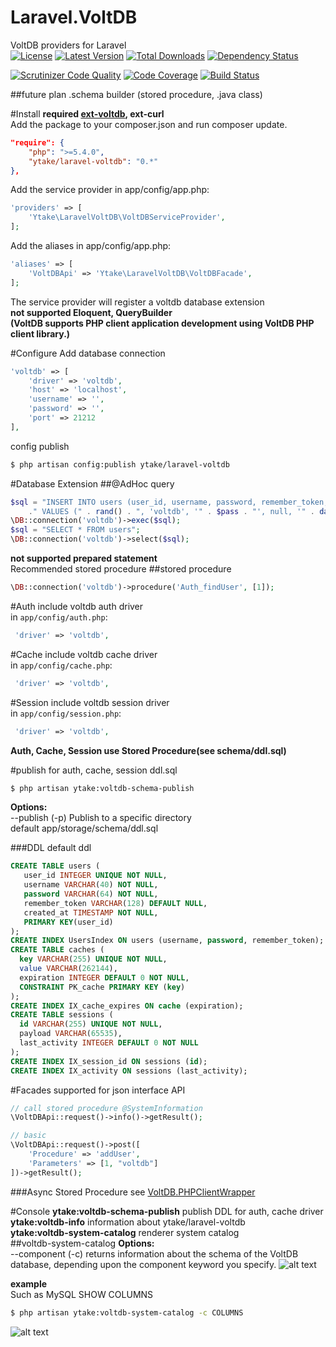 Laravel.VoltDB
==============
VoltDB providers for Laravel  
[![License](http://img.shields.io/packagist/l/ytake/laravel-voltdb.svg?style=flat)](https://packagist.org/packages/ytake/laravel-voltdb)
[![Latest Version](http://img.shields.io/packagist/v/ytake/laravel-voltdb.svg?style=flat)](https://packagist.org/packages/ytake/laravel-voltdb)
[![Total Downloads](http://img.shields.io/packagist/dt/ytake/laravel-voltdb.svg?style=flat)](https://packagist.org/packages/ytake/laravel-voltdb)
[![Dependency Status](https://www.versioneye.com/user/projects/53ef586c13bb06509e0002d4/badge.svg?style=flat)](https://www.versioneye.com/user/projects/53ef586c13bb06509e0002d4)

[![Scrutinizer Code Quality](http://img.shields.io/scrutinizer/g/ytake/Laravel.VoltDB.svg?style=flat)](https://scrutinizer-ci.com/g/ytake/Laravel.VoltDB/?branch=master)
[![Code Coverage](http://img.shields.io/scrutinizer/coverage/g/ytake/Laravel.VoltDB/master.svg?style=flat)](https://scrutinizer-ci.com/g/ytake/Laravel.VoltDB/?branch=master)
[![Build Status](https://scrutinizer-ci.com/g/ytake/Laravel.VoltDB/badges/build.png?b=master)](https://scrutinizer-ci.com/g/ytake/Laravel.VoltDB/build-status/master)

##future plan
.schema builder (stored procedure, .java class)

#Install
**required [ext-voltdb](https://github.com/VoltDB/voltdb-client-php), ext-curl**  
Add the package to your composer.json and run composer update.
```json
"require": {
    "php": ">=5.4.0",
    "ytake/laravel-voltdb": "0.*"
},
```

Add the service provider in app/config/app.php:
```php
'providers' => [
    'Ytake\LaravelVoltDB\VoltDBServiceProvider',
];
```
Add the aliases in app/config/app.php:
```php
'aliases' => [
    'VoltDBApi' => 'Ytake\LaravelVoltDB\VoltDBFacade',
];
```
The service provider will register a voltdb database extension  
**not supported Eloquent, QueryBuilder  
(VoltDB supports PHP client application development using VoltDB PHP client library.)**  

#Configure
Add database connection
```php
'voltdb' => [
    'driver' => 'voltdb',
    'host' => 'localhost',
    'username' => '',
    'password' => '',
    'port' => 21212
],
```
config publish
```bash
$ php artisan config:publish ytake/laravel-voltdb
```
#Database Extension
##@AdHoc query
```php
$sql = "INSERT INTO users (user_id, username, password, remember_token, created_at)"
    ." VALUES (" . rand() . ", 'voltdb', '" . $pass . "', null, '" . date("Y-m-d H:i:s") . "')";
\DB::connection('voltdb')->exec($sql);
$sql = "SELECT * FROM users";
\DB::connection('voltdb')->select($sql);
```
**not supported prepared statement**  
Recommended stored procedure
##stored procedure
```php
\DB::connection('voltdb')->procedure('Auth_findUser', [1]);
```
#Auth
include voltdb auth driver  
in `app/config/auth.php`:
```php
 'driver' => 'voltdb',
```

#Cache
include voltdb cache driver  
in `app/config/cache.php`:
```php
 'driver' => 'voltdb',
```

#Session
include voltdb session driver  
in `app/config/session.php`:
```php
 'driver' => 'voltdb',
```

**Auth, Cache, Session use Stored Procedure(see schema/ddl.sql)**

#publish for auth, cache, session ddl.sql  
```bash
$ php artisan ytake:voltdb-schema-publish
```
**Options:**  
 --publish (-p)        Publish to a specific directory  
default app/storage/schema/ddl.sql

###DDL
default ddl
```sql
CREATE TABLE users (
   user_id INTEGER UNIQUE NOT NULL,
   username VARCHAR(40) NOT NULL,
   password VARCHAR(64) NOT NULL,
   remember_token VARCHAR(128) DEFAULT NULL,
   created_at TIMESTAMP NOT NULL,
   PRIMARY KEY(user_id)
);
CREATE INDEX UsersIndex ON users (username, password, remember_token);
CREATE TABLE caches (
  key VARCHAR(255) UNIQUE NOT NULL,
  value VARCHAR(262144),
  expiration INTEGER DEFAULT 0 NOT NULL,
  CONSTRAINT PK_cache PRIMARY KEY (key)
);
CREATE INDEX IX_cache_expires ON cache (expiration);
CREATE TABLE sessions (
  id VARCHAR(255) UNIQUE NOT NULL,
  payload VARCHAR(65535),
  last_activity INTEGER DEFAULT 0 NOT NULL
);
CREATE INDEX IX_session_id ON sessions (id);
CREATE INDEX IX_activity ON sessions (last_activity);
```


#Facades
supported for json interface API  

```php
// call stored procedure @SystemInformation
\VoltDBApi::request()->info()->getResult();

// basic
\VoltDBApi::request()->post([
    'Procedure' => 'addUser',
    'Parameters' => [1, "voltdb"]
])->getResult();
```
###Async Stored Procedure
see [VoltDB.PHPClientWrapper](https://github.com/ytake/VoltDB.PHPClientWrapper)

#Console
**ytake:voltdb-schema-publish**   publish DDL for auth, cache driver  
**ytake:voltdb-info**             information about ytake/laravel-voltdb  
**ytake:voltdb-system-catalog**   renderer system catalog  
##voltdb-system-catalog
**Options:**  
 --component (-c)      returns information about the schema of the VoltDB database, depending upon the component keyword you specify.
![alt text](http://ytake.github.io/images/voltdb-system-catalog.png)

__example__  
Such as MySQL SHOW COLUMNS
```bash
$ php artisan ytake:voltdb-system-catalog -c COLUMNS
```
![alt text](http://ytake.github.io/images/voltdb-system-catalog-column.png)
